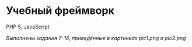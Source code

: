 Учебный фреймворк
=================

PHP 5, JavaScript

*Выполнены задания 7-16, приведённые в картинках pic1.png и pic2.png*




